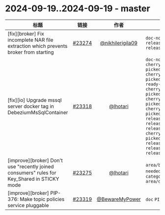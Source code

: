 # 2024-09-19..2024-09-19 - master
| 标题 | 链接 | 作者 | 标签 |
| - | :--: | :--: | - |
| [fix][broker] Fix incomplete NAR file extraction which prevents broker from starting | [#23274](https://github.com/apache/pulsar/pull/23274) | [@nikhilerigila09](https://github.com/nikhilerigila09) | `doc-not-needed` `release/3.0.7` `release/3.3.2`  | 
| [fix][io] Upgrade mssql server docker tag in DebeziumMsSqlContainer | [#23318](https://github.com/apache/pulsar/pull/23318) | [@lhotari](https://github.com/lhotari) | `doc-not-needed` `cherry-picked/branch-2.10` `cherry-picked/branch-2.11` `ready-to-test` `cherry-picked/branch-3.0` `cherry-picked/branch-3.1` `cherry-picked/branch-3.2` `release/3.1.4` `release/2.10.7` `release/2.11.5` `cherry-picked/branch-3.3` `release/3.2.5` `release/3.0.7` `release/3.3.2`  | 
| [improve][broker] Don't use "recently joined consumers" rules for Key_Shared in STICKY mode | [#23275](https://github.com/apache/pulsar/pull/23275) | [@lhotari](https://github.com/lhotari) | `area/broker` `doc-not-needed` `ready-to-test` `category/reliability` `area/dispatcher`  | 
| [improve][broker] PIP-376: Make topic policies service pluggable | [#23319](https://github.com/apache/pulsar/pull/23319) | [@BewareMyPower](https://github.com/BewareMyPower) | `doc` `PIP`  | 
